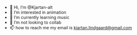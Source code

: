 - 👋 Hi, I’m @Kjartan-alt
- 👀 I’m interested in animation
- 🌱 I’m currently learning music
- 💞️ I’m not looking to collab
- 📫 how to reach me my email is kjartan.lindgaard@gmail.com

<!---
Kjartan-alt/Kjartan-alt is a ✨ special ✨ repository because its `README.md` (this file) appears on your GitHub profile.
You can click the Preview link to take a look at your changes.
--->
